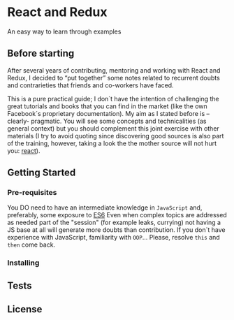 # React and Redux

An easy way to learn through examples

## Before starting

After several years of contributing, mentoring and working with React and Redux, I decided to “put together” some notes related to recurrent doubts and contrarieties that friends and co-workers have faced.

This is a pure practical guide; I don´t have the intention of challenging the great tutorials and books that you can find in the market (like the own Facebook´s proprietary documentation). My aim as I stated before is –clearly- pragmatic. You will see some concepts and technicalities (as general context) but you should complement this joint exercise with other materials (I try to avoid quoting since discovering good sources is also part of the training, however, taking a look the the mother source will not hurt you: [react](https://github.com/facebook/react)).

## Getting Started

### Pre-requisites

You DO need to have an intermediate knowledge in `JavaScript` and, preferably, some exposure to [ES6](http://es6-features.org)
Even when complex topics are addressed as needed part of the "session" (for example leaks, currying) not having a JS base at all will generate more doubts than contribution. If you don´t have experience with JavaScript, familiarity with `OOP`... Please, resolve `this` and `then` come back.

### Installing

## Tests

## License
